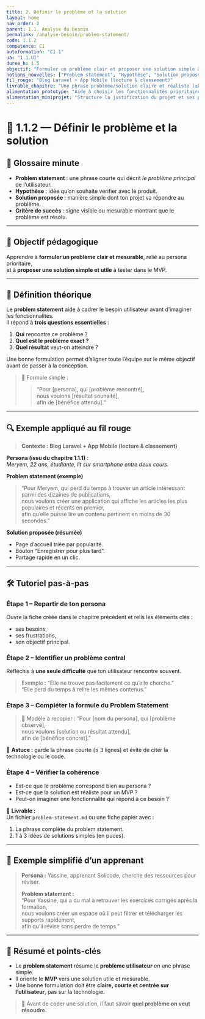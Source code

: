 ```yaml
---
title: 2. Définir le problème et la solution
layout: home
nav_order: 2
parent: 1.1. Analyse du besoin
permalink: /analyse-besoin/problem-statement/
code: 1.1.2
competence: C1
autoformation: "C1.1"
ua: "1.1.U1"
duree_h: 1.5
objectif: "Formuler un problème clair et proposer une solution simple à partir du persona identifié."
notions_nouvelles: ["Problem statement", "Hypothèse", "Solution proposée"]
fil_rouge: "Blog Laravel + App Mobile (lecture & classement)"
livrable_chapitre: "Une phrase problème/solution claire et réaliste (≤6 lignes)."
alimentation_prototype: "Aide à choisir les fonctionnalités prioritaires du MVP."
alimentation_miniprojet: "Structure la justification du projet et ses premiers critères de succès."
---
```


# 📘  1.1.2 — Définir le problème et la solution

## 📒 Glossaire minute

- **Problem statement** : une phrase courte qui décrit *le problème principal* de l’utilisateur.  
- **Hypothèse** : idée qu’on souhaite vérifier avec le produit.  
- **Solution proposée** : manière simple dont ton projet va répondre au problème.  
- **Critère de succès** : signe visible ou mesurable montrant que le problème est résolu.

---

## 🎯 Objectif pédagogique

Apprendre à **formuler un problème clair et mesurable**, relié au persona prioritaire,  
et à **proposer une solution simple et utile** à tester dans le MVP.

---

## 🧠 Définition théorique

Le **problem statement** aide à cadrer le besoin utilisateur avant d’imaginer les fonctionnalités.  
Il répond à **trois questions essentielles** :

1. **Qui** rencontre ce problème ?  
2. **Quel est le problème exact ?**  
3. **Quel résultat** veut-on atteindre ?

Une bonne formulation permet d’aligner toute l’équipe sur le même objectif avant de passer à la conception.

> 💬 Formule simple :
> > “Pour [persona], qui [problème rencontré],  
> > nous voulons [résultat souhaité],  
> > afin de [bénéfice attendu].”

---

## 🔍 Exemple appliqué au fil rouge

> **Contexte : Blog Laravel + App Mobile (lecture & classement)**

**Persona (issu du chapitre 1.1.1)** :  
*Meryem, 22 ans, étudiante, lit sur smartphone entre deux cours.*

**Problem statement (exemple)**  
> “Pour Meryem, qui perd du temps à trouver un article intéressant parmi des dizaines de publications,  
> nous voulons créer une application qui affiche les articles les plus populaires et récents en premier,  
> afin qu’elle puisse lire un contenu pertinent en moins de 30 secondes.”

**Solution proposée (résumée)**  
- Page d’accueil triée par popularité.  
- Bouton “Enregistrer pour plus tard”.  
- Partage rapide en un clic.

---

## 🛠 Tutoriel pas-à-pas

### Étape 1 – Repartir de ton persona
Ouvre la fiche créée dans le chapitre précédent et relis les éléments clés :  
- ses besoins,  
- ses frustrations,  
- son objectif principal.

### Étape 2 – Identifier un problème central
Réfléchis à **une seule difficulté** que ton utilisateur rencontre souvent.  
> Exemple : “Elle ne trouve pas facilement ce qu’elle cherche.”  
> “Elle perd du temps à relire les mêmes contenus.”

### Étape 3 – Compléter la formule du Problem Statement

> 🧩 Modèle à recopier :
> “Pour [nom du persona], qui [problème observé],  
> nous voulons [solution ou résultat attendu],  
> afin de [bénéfice concret].”

🧠 **Astuce :** garde la phrase courte (≤ 3 lignes) et évite de citer la technologie ou le code.

### Étape 4 – Vérifier la cohérence
- Est-ce que le problème correspond bien au persona ?  
- Est-ce que la solution est réaliste pour un MVP ?  
- Peut-on imaginer une fonctionnalité qui répond à ce besoin ?

📄 **Livrable :**  
Un fichier `problem-statement.md` ou une fiche papier avec :
1. La phrase complète du problem statement.  
2. 1 à 3 idées de solutions simples (en puces).

---

## 🔎 Exemple simplifié d’un apprenant

> **Persona :** Yassine, apprenant Solicode, cherche des ressources pour réviser.  
>
> **Problem statement :**  
> “Pour Yassine, qui a du mal à retrouver les exercices corrigés après la formation,  
> nous voulons créer un espace où il peut filtrer et télécharger les supports rapidement,  
> afin qu’il révise sans perdre de temps.”

---

## 🧾 Résumé et points-clés

- Le **problem statement** résume le **problème utilisateur** en une phrase simple.  
- Il oriente le **MVP** vers une solution utile et mesurable.  
- Une bonne formulation doit être **claire, courte et centrée sur l’utilisateur**, pas sur la technologie.  

> 🎯 Avant de coder une solution, il faut savoir **quel problème on veut résoudre.**
